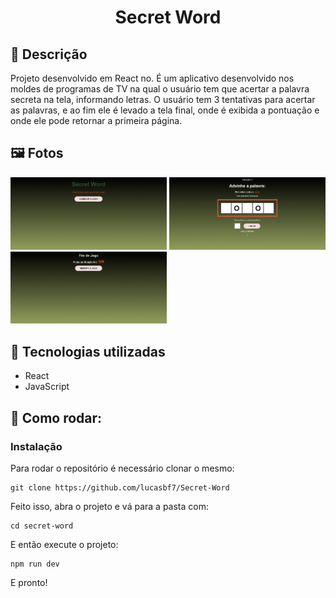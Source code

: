 <h1 align="center">Secret Word</h1>

## :memo: Descrição
Projeto desenvolvido em React no. É um aplicativo desenvolvido nos moldes de programas de TV na qual o usuário tem que acertar a palavra secreta na tela, informando letras. O usuário tem 3 tentativas para acertar as palavras, e ao fim ele é levado a tela final, onde é exibida a pontuação e onde ele pode retornar a primeira página.

## :framed_picture: Fotos
<div display="flex">
    <img src="./src/assets/firstpage.png" width="250px" h="250px">
    <img src="./src/assets/guessing.png" width="250px" h="250px">
    <img src="./src/assets/endgame.png" width="250px" h="250px">
</div>

## :wrench: Tecnologias utilizadas
* React
* JavaScript

## :rocket: Como rodar:

### Instalação

Para rodar o repositório é necessário clonar o mesmo:
```
git clone https://github.com/lucasbf7/Secret-Word
```
Feito isso, abra o projeto e vá para a pasta com:
```
cd secret-word
```
E então execute o projeto:
```
npm run dev
```

E pronto!